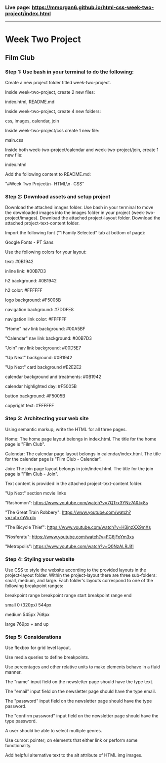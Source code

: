 ### Live page: https://mmorgan6.github.io/html-css-week-two-project/index.html

***

# Week Two Project

## Film Club

### Step 1: Use bash in your terminal to do the following:

Create a new project folder titled week-two-project.

Inside week-two-project, create 2 new files:

index.html, README.md

Inside week-two-project, create 4 new folders:

css, images, calendar, join

Inside week-two-project/css create 1 new file:

main.css

Inside both week-two-project/calendar and week-two-project/join, create 1 new file:

index.html

Add the following content to README.md:

"#Week Two Project\n- HTML\n- CSS"

### Step 2: Download assets and setup project

Download the attached images folder.
Use bash in your terminal to move the downloaded images into the images folder in your project (week-two-project/images).
Download the attached project-layout folder.
Download the attached project-text-content folder.

Import the following font ("1 Family Selected" tab at bottom of page):

Google Fonts - PT Sans

Use the following colors for your layout:

text: #0B1942

inline link: #00B7D3

h2 background: #0B1942

h2 color: #FFFFFF

logo background: #F5005B

navigation background: #7DDFE8

navigation link color: #FFFFFF

"Home" nav link background: #00A5BF

"Calendar" nav link background: #00B7D3

"Join" nav link background: #00D5E7

"Up Next" background: #0B1942

"Up Next" card background #E2E2E2

calendar background and treatments: #0B1942

calendar highlighted day: #F5005B

button background: #F5005B

copyright text: #FFFFFF

### Step 3: Architecting your web site

Using semantic markup, write the HTML for all three pages.

Home: The home page layout belongs in index.html.
The title for the home page is "Film Club".

Calendar: The calendar page layout belongs in calendar/index.html.
The title for the calendar page is "Film Club - Calendar".

Join: The join page layout belongs in join/index.html.
The title for the join page is "Film Club - Join".

Text content is provided in the attached project-text-content folder.

"Up Next" section movie links

"Rashomon": https://www.youtube.com/watch?v=7QTrx3YNz7A&t=8s

"The Great Train Robbery": https://www.youtube.com/watch?v=zuto7qWrplc

"The Bicycle Thief": https://www.youtube.com/watch?v=H3jnzXX9mXs

"Nosferatu": https://www.youtube.com/watch?v=FC6jFoYm3xs

"Metropolis": https://www.youtube.com/watch?v=Q0NzALRJifI


### Step 4: Styling your website

Use CSS to style the website according to the provided layouts in the project-layout folder.
Within the project-layout there are three sub-folders: small, medium, and large. Each folder's layouts correspond to one of the following breakpoint ranges:

breakpoint range	breakpoint range start	breakpoint range end

small	0 (320px)	544px

medium	545px	768px

large	769px	+ and up

### Step 5: Considerations

Use flexbox for grid level layout.

Use media queries to define breakpoints.

Use percentages and other relative units to make elements behave in a fluid manner.

The "name" input field on the newsletter page should have the type text.

The "email" input field on the newsletter page should have the type email.

The "password" input field on the newsletter page should have the type password.

The "confirm password" input field on the newsletter page should have the type password.

A user should be able to select multiple genres.

Use cursor: pointer; on elements that either link or perform some functionality.

Add helpful alternative text to the alt attribute of HTML img images.
